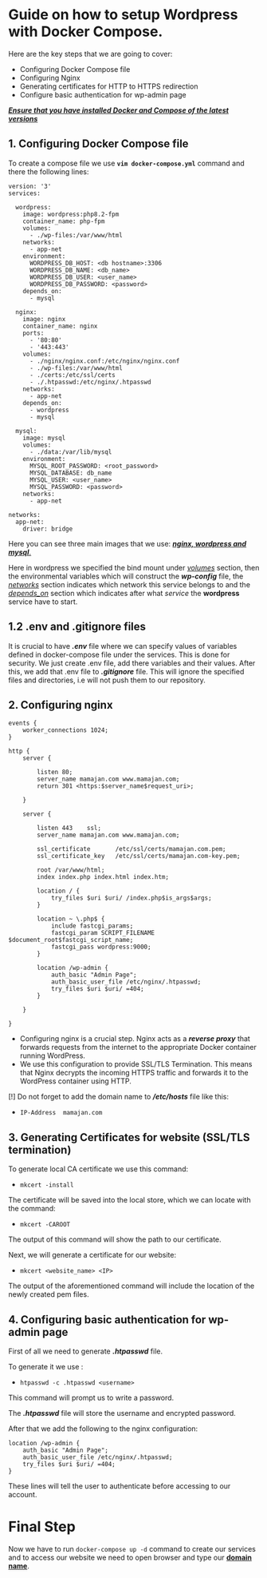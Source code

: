 # Guide on how to setup Wordpress with Docker Compose.

Here are the key steps that we are going to cover:

* Configuring Docker Compose file
* Configuring Nginx
* Generating certificates for HTTP to HTTPS redirection
* Configure basic authentication for wp-admin page

<ins>***Ensure that you have installed Docker and Compose of the latest versions***<ins/>


## 1. Configuring Docker Compose file

To create a compose file we use **`vim docker-compose.yml`** command and there the following lines:
```
version: '3'
services:

  wordpress:
    image: wordpress:php8.2-fpm
    container_name: php-fpm
    volumes:
      - ./wp-files:/var/www/html
    networks:
      - app-net
    environment:
      WORDPRESS_DB_HOST: <db hostname>:3306
      WORDPRESS_DB_NAME: <db_name>
      WORDPRESS_DB_USER: <user_name>
      WORDPRESS_DB_PASSWORD: <password>
    depends_on:
      - mysql

  nginx:
    image: nginx
    container_name: nginx
    ports:
      - '80:80'
      - '443:443'
    volumes:
      - ./nginx/nginx.conf:/etc/nginx/nginx.conf
      - ./wp-files:/var/www/html
      - ./certs:/etc/ssl/certs
      - ./.htpasswd:/etc/nginx/.htpasswd
    networks:
      - app-net
    depends_on:
      - wordpress
      - mysql

  mysql:
    image: mysql
    volumes:
      - ./data:/var/lib/mysql
    environment:
      MYSQL_ROOT_PASSWORD: <root_password>
      MYSQL_DATABASE: db_name
      MYSQL_USER: <user_name>
      MYSQL_PASSWORD: <password>
    networks:
      - app-net
     
networks:
  app-net:
    driver: bridge
```
Here you can see three main images that we use: <ins>***nginx, wordpress and mysql***<ins/>.

Here in wordpress we specified the bind mount under *<ins>volumes<ins/>* section, then the environmental variables which will construct the ***wp-config*** file, the *<ins>networks<ins/>* section indicates which network this service belongs to and the *<ins>depends_on<ins/>* section which indicates after what *service* the **wordpress** service have to start.

## 1.2 .env and .gitignore files

It is crucial to have ***.env*** file where we can specify values of variables defined in docker-compose file under the services.
This is done for security. We just create .env file, add there variables and their values. After this, we add that .env file to ***.gitignore*** file. This will ignore the specified files and directories, i.e will not push them to our repository.

## 2. Configuring nginx

```
events {
    worker_connections 1024;   
}

http {
    server {

        listen 80;
        server_name mamajan.com www.mamajan.com;
	    return 301 <https:$server_name$request_uri>;

    }

    server {
	
        listen 443    ssl;
	    server_name mamajan.com www.mamajan.com;

	    ssl_certificate       /etc/ssl/certs/mamajan.com.pem;
        ssl_certificate_key   /etc/ssl/certs/mamajan.com-key.pem;

        root /var/www/html;
	    index index.php index.html index.htm;

        location / {
            try_files $uri $uri/ /index.php$is_args$args;
        }

        location ~ \.php$ {
	        include fastcgi_params;
	        fastcgi_param SCRIPT_FILENAME $document_root$fastcgi_script_name;
	        fastcgi_pass wordpress:9000;
	    }

	    location /wp-admin {
	        auth_basic "Admin Page";
            auth_basic_user_file /etc/nginx/.htpasswd;
	        try_files $uri $uri/ =404;
        }

    }
    
}
```

- Configuring nginx is a crucial step. Nginx acts as a ***reverse proxy*** that forwards requests from the internet to the appropriate Docker container running WordPress.
- We use this configuration to provide SSL/TLS Termination. This means that Nginx decrypts the incoming HTTPS traffic and forwards it to the WordPress container using HTTP.

[!] Do not forget to add the domain name to ***/etc/hosts*** file like this:

* `IP-Address  mamajan.com`

## 3. Generating Certificates for website (SSL/TLS termination)

To generate local CA certificate we use this command:

* `mkcert -install`

The certificate will be saved into the local store, which we can locate with the command:

* `mkcert -CAROOT`

The output of this command will show the path to our certificate.

Next, we will generate a certificate for our website:

* `mkcert <website_name> <IP>`

The output of the aforementioned command will include the location of the newly created pem files.

## 4. Configuring basic authentication for **wp-admin** page

First of all we need to generate ***.htpasswd*** file.

To generate it we use :

* `htpasswd -c .htpasswd <username>`

This command will prompt us to write a password.

The ***.htpasswd*** file will store the username and encrypted password.

After that we add the following to the nginx configuration:

```
location /wp-admin {        
    auth_basic "Admin Page";
    auth_basic_user_file /etc/nginx/.htpasswd;	        
    try_files $uri $uri/ =404;     
}
```

These lines will tell the user to authenticate before accessing  to our account.

# Final Step

Now we have to run `docker-compose up -d` command to create our services and to access our website we need to open browser and type our **<ins>domain name<ins/>**.